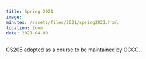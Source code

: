 ```yaml
---
title: Spring 2021
image: 
minutes: /assets/files/2021/spring2021.html
location: Zoom
date: 2021-04-09
---
```


CS205 adopted as a course to be maintained by OCCC.